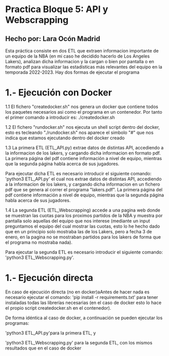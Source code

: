 # Practica Bloque 5: API y Webscrapping
## Hecho por: Lara Ocón Madrid

Esta práctica consiste en dos ETL que extraen informacion importante de un equipo de la NBA (en mi caso he decidido hacerlo de Los Angeles Lakers), analizan dicha informacion y la cargan o bien por pantalla o en formato pdf para visualizar las estadísticas más relevantes del equipo en la temporada 2022-2023. Hay dos formas de ejecutar el programa

1.- Ejecución con Docker
========================

1.1 El fichero "createdocker.sh" nos genera un docker que contiene todos los paquetes necesarios asi como el programa en un contenedor. Por tanto el primer comando a introducir es: ./createdocker.sh

1.2 El fichero "rundocker.sh" nos ejecuta un shell script dentro del docker, esto es tecleando "./rundocker.sh" nos aparece el simbolo "#" que nos indica que estamos ejecutando dentro del docker creado

1.3 La primera ETL (ETL_API.py) extrae datos de distintas API, accediendo a la informacion de los lakers, y cargando dicha informacion en formato pdf. La primera página del pdf contiene información a nivel de equipo, mientras que la segunda página habla acerca de sus jugadores.

Para ejecutar dicha ETL es necesario introducir el siguiente comando: 'python3 ETL_API.py' el cual nos extrae datos de distintas API, accediendo a la informacion de los lakers, y cargando dicha informacion en un fichero pdf que se genera al correr el programa "lakers.pdf". La primera página del pdf contiene información a nivel de equipo, mientras que la segunda página habla acerca de sus jugadores.

1.4 La segunda ETL (ETL_Webscrapping) accede a una pagina web donde se muestran las cuotas para los proximos partidos de la NBA y muestra por pantalla solo aquellas del equipo que nos interese (mediante un input preguntamos el equipo del cual mostrar las cuotas, esto lo he hecho dado que en un principio solo mostraba las de los Lakers, pero a fecha 3 de enero, en la pagina no se mostraban partidos para los lakers de forma que el programa no mostraba nada).

Para ejecutar la segunda ETL es necesario introducir el siguiente comando: 'python3 ETL_Webscrapping.py'.


1.- Ejecución directa
======================

En caso de ejecución directa (no en docker)aAntes de hacer nada es necesario ejecutar el comando: 'pip install -r requirements.txt' para tener instaladas todas las librerías necesarias (en el caso de docker esto lo hace el propio script createdocker.sh en el contenedor).

De forma idéntica al caso de docker, a continuación se pueden ejecutar los programas:

'python3 ETL_API.py'para la primera ETL, y

'python3 ETL_Webscrapping.py' para la segunda ETL, con los mismos resultados que en el caso de docker




